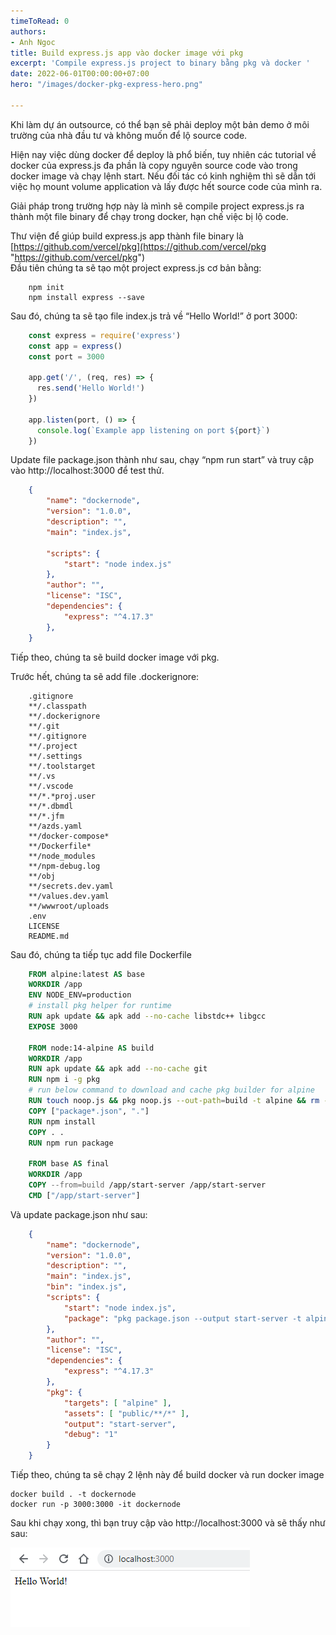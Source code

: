 ```yaml
---
timeToRead: 0
authors:
- Anh Ngoc
title: Build express.js app vào docker image với pkg
excerpt: 'Compile express.js project to binary bằng pkg và docker '
date: 2022-06-01T00:00:00+07:00
hero: "/images/docker-pkg-express-hero.png"

---
```

Khi làm dự án outsource, có thể bạn sẽ phải deploy một bản demo ở môi trường của nhà đầu tư và không muốn để lộ source code.

  
Hiện nay việc dùng docker để deploy là phổ biến, tuy nhiên các tutorial về docker của express.js đa phần là copy nguyên source code vào trong docker image và chạy lệnh start. Nếu đối tác có kinh nghiệm thì sẽ dẫn tới việc họ mount volume application và lấy được hết source code của mình ra.

  
Giải pháp trong trường hợp này là mình sẽ compile project express.js ra thành một file binary để chạy trong docker, hạn chế việc bị lộ code.

  
Thư viện để giúp build express.js app thành file binary là [https://github.com/vercel/pkg](https://github.com/vercel/pkg "https://github.com/vercel/pkg")  
Đầu tiên chúng ta sẽ tạo một project express.js cơ bản bằng:

        npm init
        npm install express --save

Sau đó, chúng ta sẽ tạo file index.js trả về “Hello World!” ở port 3000:

```js
    const express = require('express')
    const app = express()
    const port = 3000
    
    app.get('/', (req, res) => {
      res.send('Hello World!')
    })
    
    app.listen(port, () => {
      console.log(`Example app listening on port ${port}`)
    })
```

Update file package.json thành như sau, chạy “npm run start” và truy cập vào http://localhost:3000 để test thử.

```json
    {
    	"name": "dockernode",
    	"version": "1.0.0",
    	"description": "",
    	"main": "index.js",
    
    	"scripts": {
    		"start": "node index.js"
    	},
    	"author": "",
    	"license": "ISC",
    	"dependencies": {
    		"express": "^4.17.3"
    	},
    }
```

Tiếp theo, chúng ta sẽ build docker image với pkg.

  
Trước hết, chúng ta sẽ add file .dockerignore:

```.gitignore
    .gitignore
    **/.classpath
    **/.dockerignore
    **/.git
    **/.gitignore
    **/.project
    **/.settings
    **/.toolstarget
    **/.vs
    **/.vscode
    **/*.*proj.user
    **/*.dbmdl
    **/*.jfm
    **/azds.yaml
    **/docker-compose*
    **/Dockerfile*
    **/node_modules
    **/npm-debug.log
    **/obj
    **/secrets.dev.yaml
    **/values.dev.yaml
    **/wwwroot/uploads
    .env
    LICENSE
    README.md
```

Sau đó, chúng ta tiếp tục add file Dockerfile

```DockerFile
    FROM alpine:latest AS base
    WORKDIR /app
    ENV NODE_ENV=production
    # install pkg helper for runtime
    RUN apk update && apk add --no-cache libstdc++ libgcc
    EXPOSE 3000
    
    FROM node:14-alpine AS build
    WORKDIR /app
    RUN apk update && apk add --no-cache git
    RUN npm i -g pkg
    # run below command to download and cache pkg builder for alpine
    RUN touch noop.js && pkg noop.js --out-path=build -t alpine && rm -rf build && rm noop.js
    COPY ["package*.json", "."] 
    RUN npm install
    COPY . .
    RUN npm run package
    
    FROM base AS final
    WORKDIR /app
    COPY --from=build /app/start-server /app/start-server
    CMD ["/app/start-server"]
```

Và update package.json như sau:

```json
    {
    	"name": "dockernode",
    	"version": "1.0.0",
    	"description": "",
    	"main": "index.js",
        "bin": "index.js",
    	"scripts": {
    		"start": "node index.js",
    		"package": "pkg package.json --output start-server -t alpine"
    	},
    	"author": "",
    	"license": "ISC",
    	"dependencies": {
    		"express": "^4.17.3"
    	},
    	"pkg": {
    		"targets": [ "alpine" ],
    		"assets": [ "public/**/*" ],
    		"output": "start-server",
    		"debug": "1"
    	}
    }
```

Tiếp theo, chúng ta sẽ chạy 2 lệnh này để build docker và run docker image

    docker build . -t dockernode
    docker run -p 3000:3000 -it dockernode

Sau khi chạy xong, thì bạn truy cập vào http://localhost:3000 và sẽ thấy như sau:

![](/images/docker-pkg-express-js.png)